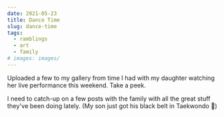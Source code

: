 ```yaml
---
date: 2021-05-23
title: Dance Time
slug: dance-time
tags:
  - ramblings
  - art
  - family
# images: images/
---
```


Uploaded a few to my gallery from time I had with my daughter watching her live performance this weekend.
Take a peek.

I need to catch-up on a few posts with the family with all the great stuff they've been doing lately. (My son just got his black belt in Taekwondo 👏)
